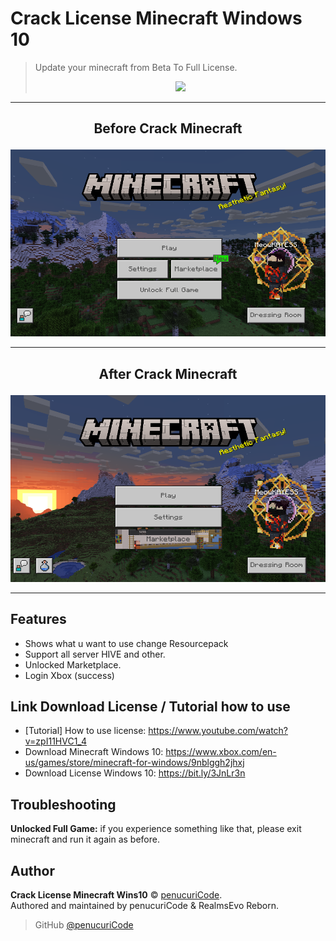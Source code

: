 # Crack License Minecraft Windows 10

> Update your minecraft from Beta To Full License.
> <p align="center"</p><img src="https://discord.c99.nl/widget/theme-2/447411230098063362.png">

<hr>

<h2><p align="center">Before Crack Minecraft</h2></p>
<p align="center">
  <img src="https://github.com/GarudaID/Crack-License-MinecraftWin10/blob/main/before.PNG" width="599" height="299"></a>
  </p>
  <hr>
  <h2><p align="center">After Crack Minecraft</h2></p>
<p align="center">
  <img src="https://github.com/GarudaID/Crack-License-MinecraftWin10/blob/main/after.PNG" width="599" height="299"></a>
  </p>
  <hr>

## Features

- Shows what u want to use change Resourcepack
- Support all server HIVE and other.
- Unlocked Marketplace.
- Login Xbox (success)

## Link Download License / Tutorial how to use

- [Tutorial] How to use license: https://www.youtube.com/watch?v=zpI11HVC1_4
- Download Minecraft Windows 10: https://www.xbox.com/en-us/games/store/minecraft-for-windows/9nblggh2jhxj
- Download License Windows 10: https://bit.ly/3JnLr3n

## Troubleshooting

**Unlocked Full Game:** if you experience something like that, please exit minecraft and run it again as before.

## Author

**Crack License Minecraft Wins10** © [penucuriCode](https://github.com/penucuriCode).  
Authored and maintained by penucuriCode & RealmsEvo Reborn.

> GitHub [@penucuriCode](https://github.com/penucuriCode)
